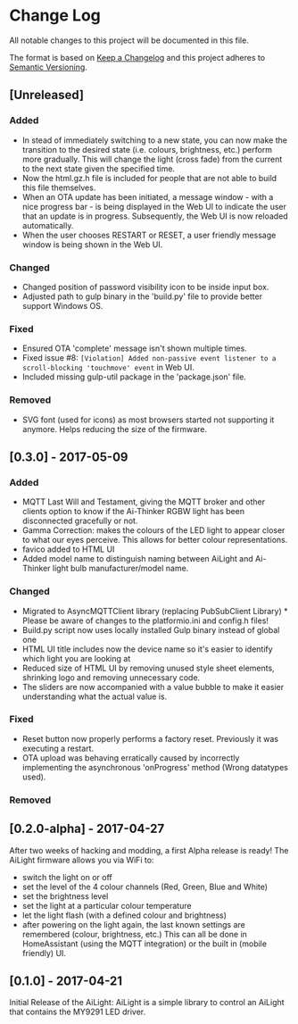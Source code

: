 # Change Log
All notable changes to this project will be documented in this file.

The format is based on [Keep a Changelog](http://keepachangelog.com/) and this project adheres to [Semantic Versioning](http://semver.org).

## [Unreleased]

### Added
- In stead of immediately switching to a new state, you can now make the transition to the desired state (i.e. colours, brightness, etc.) perform more gradually. This will change the light (cross fade) from the current to the next state given the specified time.
- Now the html.gz.h file is included for people that are not able to build this file themselves.
- When an OTA update has been initiated, a message window - with a nice progress bar - is being displayed in the Web UI to indicate the user that an update is in progress. Subsequently, the Web UI is now reloaded automatically.
- When the user chooses RESTART or RESET, a user friendly message window is being shown in the Web UI.

### Changed
- Changed position of password visibility icon to be inside input box.
- Adjusted path to gulp binary in the 'build.py' file to provide better support Windows OS.

### Fixed
- Ensured OTA 'complete' message isn't shown multiple times.
- Fixed issue #8: `[Violation] Added non-passive event listener to a scroll-blocking 'touchmove' event` in Web UI.
- Included missing gulp-util package in the 'package.json' file.

### Removed
- SVG font (used for icons) as most browsers started not supporting it anymore. Helps reducing the size of the firmware.


## [0.3.0] - 2017-05-09

### Added
- MQTT Last Will and Testament, giving the MQTT broker and other clients option to know if the Ai-Thinker RGBW light has been disconnected gracefully or not.
- Gamma Correction: makes the colours of the LED light to appear closer to what our eyes perceive. This allows for better colour representations.
- favico added to HTML UI
- Added model name to distinguish naming between AiLight and Ai-Thinker light bulb manufacturer/model name.

### Changed
- Migrated to AsyncMQTTClient library (replacing PubSubClient Library) * Please be aware of changes to the platformio.ini and config.h files!
- Build.py script now uses locally installed Gulp binary instead of global one
- HTML UI title includes now the device name so it's easier to identify which light you are looking at
- Reduced size of HTML UI by removing unused style sheet elements, shrinking logo and removing unnecessary code.
- The sliders are now accompanied with a value bubble to make it easier understanding what the actual value is.

### Fixed
- Reset button now properly performs a factory reset. Previously it was executing a restart.
- OTA upload was behaving erratically caused by incorrectly implementing the asynchronous 'onProgress' method (Wrong datatypes used).

### Removed

## [0.2.0-alpha] - 2017-04-27
After two weeks of hacking and modding, a first Alpha release is ready! The AiLight firmware allows you via WiFi to:
- switch the light on or off
- set the level of the 4 colour channels (Red, Green, Blue and White)
- set the brightness level
- set the light at a particular colour temperature
- let the light flash (with a defined colour and brightness)
- after powering on the light again, the last known settings are remembered (colour, brightness, etc.)
This can all be done in HomeAssistant (using the MQTT integration) or the built in (mobile friendly) UI.

## [0.1.0] - 2017-04-21
Initial Release of the AiLight: AiLight is a simple library to control an AiLight that contains the MY9291 LED driver.

